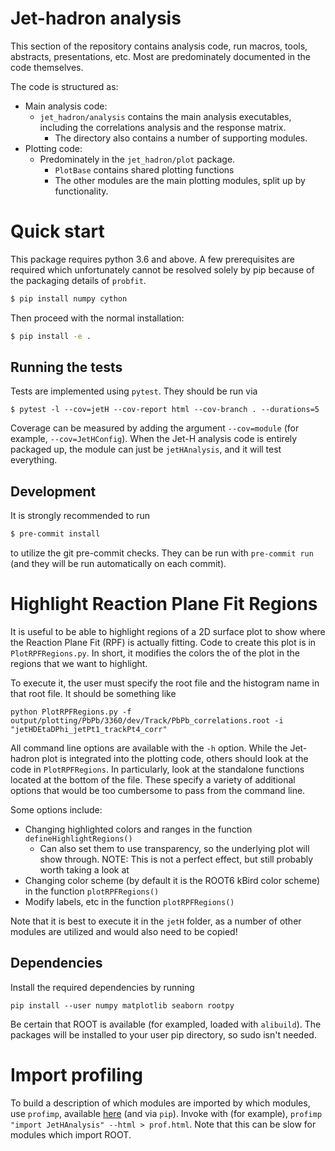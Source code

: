 # Jet-hadron analysis

This section of the repository contains analysis code, run macros, tools, abstracts, presentations, etc. Most
are predominately documented in the code themselves.

The code is structured as:

- Main analysis code:
    - `jet_hadron/analysis` contains the main analysis executables, including the correlations analysis and
      the response matrix.
        - The directory also contains a number of supporting modules.
- Plotting code:
    - Predominately in the `jet_hadron/plot` package.
        - `PlotBase` contains shared plotting functions
        - The other modules are the main plotting modules, split up by functionality.

# Quick start

This package requires python 3.6 and above. A few prerequisites are required which unfortunately cannot be
resolved solely by pip because of the packaging details of `probfit`.

```bash
$ pip install numpy cython
```

Then proceed with the normal installation:

```bash
$ pip install -e .
```

## Running the tests

Tests are implemented using `pytest`. They should be run via

```
$ pytest -l --cov=jetH --cov-report html --cov-branch . --durations=5
```

Coverage can be measured by adding the argument `--cov=module` (for example, `--cov=JetHConfig`). When the
Jet-H analysis code is entirely packaged up, the module can just be `jetHAnalysis`, and it will test
everything.

## Development

It is strongly recommended to run

```bash
$ pre-commit install
```

to utilize the git pre-commit checks. They can be run with `pre-commit run` (and they will be run
automatically on each commit).

# Highlight Reaction Plane Fit Regions

It is useful to be able to highlight regions of a 2D surface plot to show where the Reaction Plane Fit (RPF)
is actually fitting. Code to create this plot is in `PlotRPFRegions.py`. In short, it modifies the colors the
of the plot in the regions that we want to highlight.

To execute it, the user must specify the root file and the histogram name in that root file. It should be
something like

```
python PlotRPFRegions.py -f output/plotting/PbPb/3360/dev/Track/PbPb_correlations.root -i "jetHDEtaDPhi_jetPt1_trackPt4_corr"
```

All command line options are available with the `-h` option. While the Jet-hadron plot is integrated into the
plotting code, others should look at the code in `PlotRPFRegions`. In particularly, look at the standalone
functions located at the bottom of the file. These specify a variety of additional options that would be too
cumbersome to pass from the command line.

Some options include:

- Changing highlighted colors and ranges in the function `defineHighlightRegions()`
    - Can also set them to use transparency, so the underlying plot will show through. NOTE: This is not a
      perfect effect, but still probably worth taking a look at
- Changing color scheme (by default it is the ROOT6 kBird color scheme) in the function `plotRPFRegions()`
- Modify labels, etc in the function `plotRPFRegions()`

Note that it is best to execute it in the `jetH` folder, as a number of other modules are utilized and would
also need to be copied!

## Dependencies

Install the required dependencies by running

```
pip install --user numpy matplotlib seaborn rootpy
```

Be certain that ROOT is available (for exampled, loaded with `alibuild`). The packages will be installed to
your user pip directory, so sudo isn't needed.

# Import profiling

To build a description of which modules are imported by which modules, use `profimp`, available
[here](https://github.com/boris-42/profimp) (and via `pip`). Invoke with (for example), `profimp "import
JetHAnalysis" --html > prof.html`. Note that this can be slow for modules which import ROOT.
